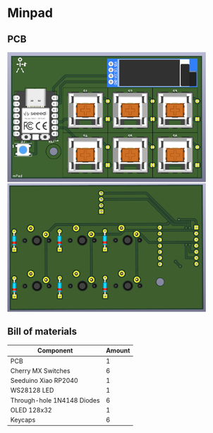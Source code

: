 # Minpad

## PCB

<img src="./assets/minpad_pcb_front.png" alt="Minpad PCB" style="width:450px">
<img src="./assets/minpad_pcb_back.png" alt="Minpad PCB" style="width:450px">

## Bill of materials

| Component                  | Amount |
|----------------------------|--------|
| PCB                        | 1      |
| Cherry MX Switches         | 6      |
| Seeduino Xiao RP2040       | 1      |
| WS28128 LED                | 1      |
| Through-hole 1N4148 Diodes | 6      |
| OLED 128x32                | 1      |
| Keycaps                    | 6      |
